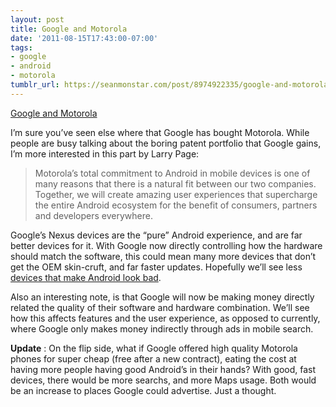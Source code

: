 ```yaml
---
layout: post
title: Google and Motorola
date: '2011-08-15T17:43:00-07:00'
tags:
- google
- android
- motorola
tumblr_url: https://seanmonstar.com/post/8974922335/google-and-motorola
---
```

[Google and Motorola](http://googleblog.blogspot.com/2011/08/supercharging-android-google-to-acquire.html)  

I’m sure you’ve seen else where that Google has bought Motorola. While people are busy talking about the boring patent portfolio that Google gains, I’m more interested in this part by Larry Page:

> Motorola’s total commitment to Android in mobile devices is one of many reasons that there is a natural fit between our two companies. Together, we will create amazing user experiences that supercharge the entire Android ecosystem for the benefit of consumers, partners and developers everywhere.

Google’s Nexus devices are the “pure” Android experience, and are far better devices for it. With Google now directly controlling how the hardware should match the software, this could mean many more devices that don’t get the OEM skin-cruft, and far faster updates. Hopefully we’ll see less [devices that make Android look bad](http://www.betabeat.com/2011/07/29/why-my-mom-bought-an-android-returned-it-and-got-an-iphone/).

Also an interesting note, is that Google will now be making money directly related the quality of their software and hardware combination. We’ll see how this affects features and the user experience, as opposed to currently, where Google only makes money indirectly through ads in mobile search.

**Update** : On the flip side, what if Google offered high quality Motorola phones for super cheap (free after a new contract), eating the cost at having more people having good Android’s in their hands? With good, fast devices, there would be more searchs, and more Maps usage. Both would be an increase to places Google could advertise. Just a thought.


